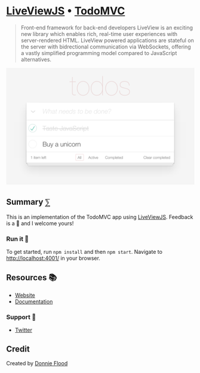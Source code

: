 # [LiveViewJS](https://github.com/floodfx/liveviewjs) • [TodoMVC](http://todomvc.com)

> Front-end framework for back-end developers
> LiveView is an exciting new library which enables rich, real-time user experiences with server-rendered HTML. LiveView powered applications are stateful on the server with bidrectional communication via WebSockets, offering a vastly simplified programming model compared to JavaScript alternatives.

![](https://github.com/tastejs/todomvc-app-css/raw/master/screenshot.png)

## Summary ⅀
This is an implementation of the TodoMVC app using [LiveViewJS](https://github.com/floodfx/liveviewjs). Feedback is a 🎁 and I welcome yours!

### Run it 🏃
To get started, run `npm install` and then `npm start`.  Navigate to [http://localhost:4001/](http://localhost:4001/) in your browser.

## Resources 📚

- [Website](https://github.com/floodfx/liveviewjs)
- [Documentation](https://github.com/floodfx/liveviewjs)

### Support 💌

- [Twitter](http://twitter.com/floodfx)


## Credit
Created by [Donnie Flood](http://twitter.com/floodfx)
